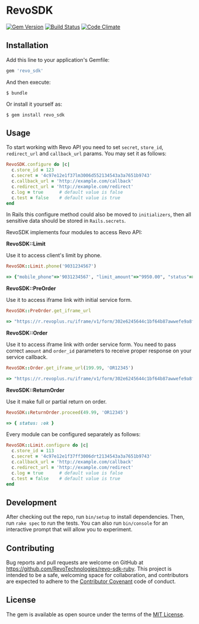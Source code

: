 # RevoSDK

[![Gem Version](https://badge.fury.io/rb/revo_sdk.svg)](https://badge.fury.io/rb/revo_sdk)
[![Build Status](https://api.travis-ci.org/RevoTechnology/revo-sdk-ruby.svg?branch=master)](https://travis-ci.org/RevoTechnology/revo-sdk-ruby)
[![Code Climate](https://codeclimate.com/github/RevoTechnology/revo-sdk-ruby.png)](https://codeclimate.com/github/RevoTechnology/revo-sdk-ruby)

## Installation

Add this line to your application's Gemfile:

```ruby
gem 'revo_sdk'
```

And then execute:

    $ bundle

Or install it yourself as:

    $ gem install revo_sdk

## Usage

To start working with Revo API you need to set `secret`, `store_id`, `redirect_url` and `callback_url` params. You may set it as follows:

```ruby
RevoSDK.configure do |c|
  c.store_id = 123
  c.secret = '4c97e12e1f37lm3006d552134543a3a7651b9743'
  c.callback_url = 'http://example.com/callback'
  c.redirect_url = 'http://example.com/redirect'
  c.log = true      # default value is false
  c.test = false    # default value is true
end
```

In Rails this configure method could also be moved to `initializers`, then all sensitive data should be stored in `Rails.secrets`.

RevoSDK implements four modules to access Revo API:

**RevoSDK::Limit**

Use it to access client's limit by phone.

```ruby
RevoSDK::Limit.phone('9031234567')

=> {"mobile_phone"=>'9031234567', "limit_amount"=>"9950.00", "status"=>"active"}
```

**RevoSDK::PreOrder**

Use it to access iframe link with initial service form.

```ruby
RevoSDK::PreOrder.get_iframe_url

=> "https://r.revoplus.ru/iframe/v1/form/302e6245644c1bf64b87awwefe9a8f2e9b89eef1"
```

**RevoSDK::Order**

Use it to access iframe link with order service form. You need to pass correct `amount` and `order_id` parameters to receive proper response on your service callback.

```ruby
RevoSDK::Order.get_iframe_url(199.99, 'OR12345')

=> "https://r.revoplus.ru/iframe/v1/form/302e6245644c1bf64b87awwefe9a8f2e9b89eef1"
```


**RevoSDK::ReturnOrder**

Use it make full or partial return on order.

```ruby
RevoSDK::ReturnOrder.proceed(49.99, 'OR12345')

=> { status: :ok }
```

Every module can be configured separately as follows:

```ruby
RevoSDK::Limit.configure do |c|
  c.store_id = 113
  c.secret = '4c97e12e1f37ff3006drt2134543a3a7651b9743'
  c.callback_url = 'http://example.com/callback'
  c.redirect_url = 'http://example.com/redirect'
  c.log = true      # default value is false
  c.test = false    # default value is true
end
```

## Development

After checking out the repo, run `bin/setup` to install dependencies. Then, run `rake spec` to run the tests. You can also run `bin/console` for an interactive prompt that will allow you to experiment.

## Contributing

Bug reports and pull requests are welcome on GitHub at https://github.com/RevoTechnologies/revo-sdk-ruby. This project is intended to be a safe, welcoming space for collaboration, and contributors are expected to adhere to the [Contributor Covenant](http://contributor-covenant.org) code of conduct.


## License

The gem is available as open source under the terms of the [MIT License](http://opensource.org/licenses/MIT).

